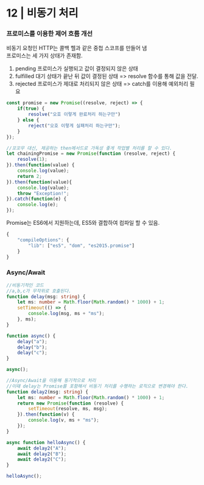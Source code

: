 12 | 비동기 처리
==========
### 프로미스를 이용한 제어 흐름 개선
비동기 요청인 HTTP는 콜백 헬과 같은 중첩 스코프를 만들어 냄  
프로미스는 세 가지 상태가 존재함.
1. pending
    프로미스가 실행되고 값이 결정되지 않은 상태
2. fulfilled
    대기 상태가 끝난 뒤 값이 결정된 상태 => resolve 함수를 통해 값을 전달.
3. rejected
    프로미스가 제대로 처리되지 않은 상태 => catch를 이용해 예외처리 필요  
```typescript
const promise = new Promise((resolve, reject) => {
    if(true) {
        resolve("오호 이렇게 완료처리 하는구만")
    } else {
        reject("오호 이렇게 실패처리 하는구만");
    }
});

//꼬꼬무 대신, 제공하는 then메서드로 가독성 좋게 작업별 처리를 할 수 있다.
let chainingPromise = new Promise(function (resolve, reject) {
    resolve(1);
}).then(function(value) {
    console.log(value);
    return 2;
}).then(function(value){
    console.log(value);
    throw "Exception!";
}).catch(function(e) {
    console.log(e);
});
```
Promise는 ES6에서 지원하는데, ES5와 결합하여 컴파일 할 수 있음.
```typescript
{
    "compileOptions": {
        "lib": ["es5", "dom", "es2015.promise"]
    }
}
```
### Async/Await
```typescript
//비동기적인 코드
//a,b,c가 무작위로 호출된다.
function delay(msg: string) {
    let ms: number = Math.floor(Math.random() * 1000) + 1;
    setTimeout(() => {
        console.log(msg, ms + "ms");
    }, ms);
}

function async() {
    delay("a");
    delay("b");
    delay("c");
}

async();

//Async/Await을 이용해 동기적으로 처리
//이때 delay는 Promise를 포함해서 비동기 처리를 수행하는 로직으로 변경해야 한다.
function delay2(msg: string) {
    let ms: number = Math.floor(Math.random() * 1000) + 1;
    return new Promise(function (resolve) {
        setTimeout(resolve, ms, msg);
    }).then(function(v) {
        console.log(v, ms + "ms");
    });
}

async function helloAsync() {
    await delay2("A");
    await delay2("B");
    await delay2("C");
}

helloAsync();
```